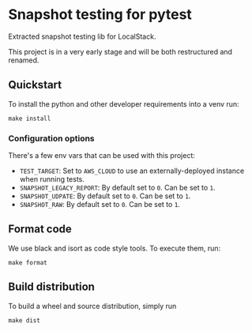 Snapshot testing for pytest
===============================

Extracted snapshot testing lib for LocalStack.

This project is in a very early stage and will be both restructured and renamed.


## Quickstart

To install the python and other developer requirements into a venv run:

    make install

### Configuration options

There's a few env vars that can be used with this project:

* `TEST_TARGET`: Set to `AWS_CLOUD` to use an externally-deployed instance when running tests.
* `SNAPSHOT_LEGACY_REPORT`: By default set to `0`. Can be set to `1`.
* `SNAPSHOT_UDPATE`: By default set to `0`. Can be set to `1`.
* `SNAPSHOT_RAW`: By default set to `0`. Can be set to `1`.

## Format code

We use black and isort as code style tools.
To execute them, run:

    make format

## Build distribution

To build a wheel and source distribution, simply run

    make dist
